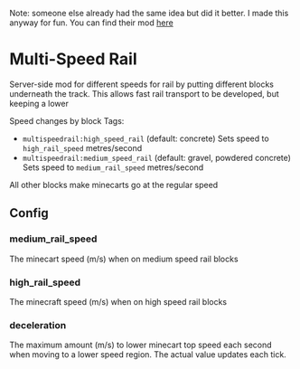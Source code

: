 Note: someone else already had the same idea but did it better. I made this anyway for fun. You can find their mod [here](https://modrinth.com/mod/highspeed-rail)

# Multi-Speed Rail

Server-side mod for different speeds for rail by putting different blocks underneath the track.
This allows fast rail transport to be developed, but keeping a lower

Speed changes by block Tags:
- `multispeedrail:high_speed_rail` (default: concrete)
   Sets speed to `high_rail_speed` metres/second
- `multispeedrail:medium_speed_rail` (default: gravel, powdered concrete)
   Sets speed to `medium_rail_speed` metres/second

All other blocks make minecarts go at the regular speed

## Config

### medium_rail_speed
The minecart speed (m/s) when on medium speed rail blocks

### high_rail_speed
The minecraft speed (m/s) when on high speed rail blocks

### deceleration
The maximum amount (m/s) to lower minecart top speed each second when moving to a lower speed region. The actual value updates each tick.
